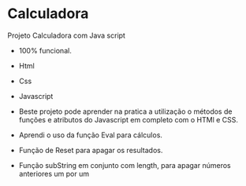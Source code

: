 # Calculadora

Projeto Calculadora com Java script

- 100% funcional.
- Html
- Css
- Javascript

- Beste projeto pode aprender na pratica a utilização o métodos de funções e atributos do Javascript em completo com o HTMl e CSS.
- Aprendi o uso da função Eval para cálculos.
- Função de Reset para apagar os resultados.
- Função subString em conjunto com length, para apagar números anteriores um por um
